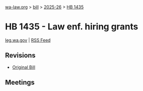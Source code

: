 [wa-law.org](/) > [bill](/bill/) > [2025-26](/bill/2025-26/) > [HB 1435](/bill/2025-26/hb/1435/)

# HB 1435 - Law enf. hiring grants
[leg.wa.gov](https://app.leg.wa.gov/billsummary?BillNumber=1435&Year=2025&Initiative=false) | [RSS Feed](./rss.xml)

## Revisions
* [Original Bill](1/)

## Meetings